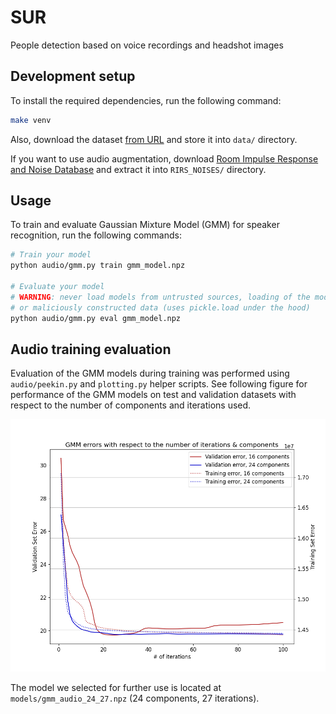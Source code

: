 # SUR

People detection based on voice recordings and headshot images

## Development setup

To install the required dependencies, run the following command:

```sh
make venv
```

Also, download the dataset [from URL](https://www.fit.vutbr.cz/study/courses/SUR/public/projekt_2023-2024/) and store
it into `data/` directory.

If you want to use audio augmentation, download [Room Impulse Response and Noise Database](https://www.openslr.org/28/)
and extract it into `RIRS_NOISES/` directory. 

## Usage

To train and evaluate Gaussian Mixture Model (GMM) for speaker recognition, run the following commands:

```sh
# Train your model
python audio/gmm.py train gmm_model.npz

# Evaluate your model
# WARNING: never load models from untrusted sources, loading of the model is not secure against erroneous 
# or maliciously constructed data (uses pickle.load under the hood)
python audio/gmm.py eval gmm_model.npz
```

## Audio training evaluation

Evaluation of the GMM models during training was performed using `audio/peekin.py` and `plotting.py` helper scripts.
See following figure for performance of the GMM models on test and validation datasets with respect to the number of 
components and iterations used.

![GMM performance](doc/gmm_errors.png)

The model we selected for further use is located at `models/gmm_audio_24_27.npz` (24 components, 27 iterations).
